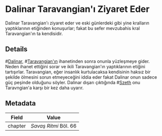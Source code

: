 # Dalinar Taravangian'ı Ziyaret Eder
Dalinar Taravangian'ı ziyaret eder ve eski günlerdeki gibi yine kralların yaptıklarının etiğinden konuşurlar; fakat bu sefer mevzubahis kral Taravangian'ın ta kendisidir.

## Details
#[Dalinar](characters/dalinar), #[Taravangian'ın](characters/taravangian) ihanetinden sonra onunla yüzleşmeye gider. Neden ihanet ettiğini sorar ve ikili Taravangian'ın yaptıklarının etiğini tartışırlar. Taravangian, eğer insanlık kurtulacaksa kendisinin haksız bir şekilde ölmesini sorun etmeyeceğini iddia eder fakat Dalinar onun sadece güç peşinde olduğunu söyler. Dalinar dışarı çıktığında #[Szeth](characters/szeth) onu Taravngian'a karşı bir kez daha uyarır.

## Metadata
| Field | Value |
| ----- | ----- |
| chapter | *Savaş Ritmi* Böl. 66 |
